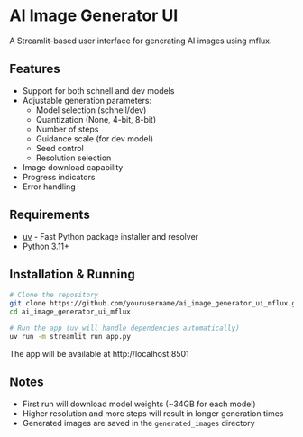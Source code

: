 # AI Image Generator UI

A Streamlit-based user interface for generating AI images using mflux.

## Features

- Support for both schnell and dev models
- Adjustable generation parameters:
  - Model selection (schnell/dev)
  - Quantization (None, 4-bit, 8-bit)
  - Number of steps
  - Guidance scale (for dev model)
  - Seed control
  - Resolution selection
- Image download capability
- Progress indicators
- Error handling

## Requirements

- [uv](https://github.com/astral-sh/uv) - Fast Python package installer and resolver
- Python 3.11+

## Installation & Running

```bash
# Clone the repository
git clone https://github.com/yourusername/ai_image_generator_ui_mflux.git
cd ai_image_generator_ui_mflux

# Run the app (uv will handle dependencies automatically)
uv run -m streamlit run app.py
```

The app will be available at http://localhost:8501

## Notes

- First run will download model weights (~34GB for each model)
- Higher resolution and more steps will result in longer generation times
- Generated images are saved in the `generated_images` directory
